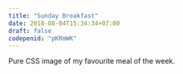 ```yaml
---
title: "Sunday Breakfast"
date: 2018-08-04T15:34:34+07:00
draft: false
codepenid: "pKRmWK"
---
```


Pure CSS image of my favourite meal of the week.